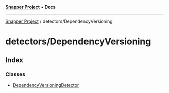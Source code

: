 [**Snapper Project**](../../README.md) • **Docs**

***

[Snapper Project](../../README.md) / detectors/DependencyVersioning

# detectors/DependencyVersioning

## Index

### Classes

- [DependencyVersioningDetector](classes/DependencyVersioningDetector.md)

